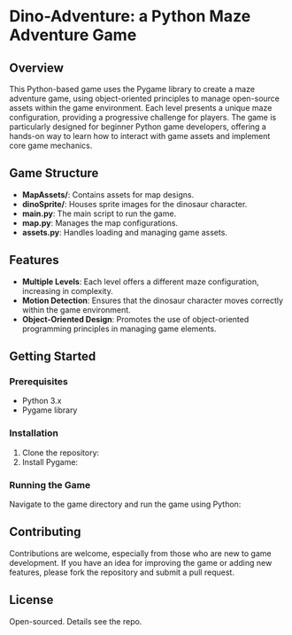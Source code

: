 # Dino-Adventure: a Python Maze Adventure Game

## Overview
This Python-based game uses the Pygame library to create a maze adventure game, using object-oriented principles to manage open-source assets within the game environment. Each level presents a unique maze configuration, providing a progressive challenge for players. The game is particularly designed for beginner Python game developers, offering a hands-on way to learn how to interact with game assets and implement core game mechanics.

## Game Structure
- **MapAssets/**: Contains assets for map designs.
- **dinoSprite/**: Houses sprite images for the dinosaur character.
- **main.py**: The main script to run the game.
- **map.py**: Manages the map configurations.
- **assets.py**: Handles loading and managing game assets.

## Features
- **Multiple Levels**: Each level offers a different maze configuration, increasing in complexity.
- **Motion Detection**: Ensures that the dinosaur character moves correctly within the game environment.
- **Object-Oriented Design**: Promotes the use of object-oriented programming principles in managing game elements.

## Getting Started

### Prerequisites
- Python 3.x
- Pygame library

### Installation
1. Clone the repository:
2. Install Pygame:

### Running the Game
Navigate to the game directory and run the game using Python:


## Contributing
Contributions are welcome, especially from those who are new to game development. If you have an idea for improving the game or adding new features, please fork the repository and submit a pull request.

## License
Open-sourced. Details see the repo.
